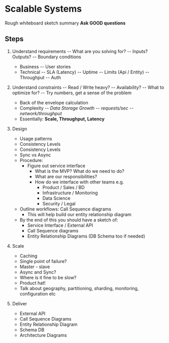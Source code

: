 # Scalable Systems

Rough whiteboard sketch summary
**Ask GOOD questions**

## Steps
1. Understand requirements
-- What are you solving for?
-- Inputs? Outputs?
-- Boundary conditions
    * Business
    -- User stories
    * Technical
    -- SLA (Latency)
    -- Uptime
    -- Limits (Api / Entity)
    -- Throughput
    -- Auth

2. Understand constraints
-- Read / Write heavy?
-- Availability?
-- What to optimize for?
-- Try numbers, get a sense of the problem
    * Back of the envelope calculation
    * Complexity
      -- *Data Storage Growth*
      -- *requests/sec*
      -- *network/throughput*
    * Essentially: **Scale, Throughput, Latency**

1. Design
   - Usage patterns
   - Consistency Levels
   - Consistency Levels
   - Sync vs Async
   - Procedure:
     * Figure out service interface
       - What is the MVP? What do we need to do?
       - What are our responsibilities?
       - How do we interface with other teams e.g.
         * Product / Sales / BD
         * Infrastructure / Monitoring
         * Data Science
         * Security / Legal
   - Outline workflows: Call Sequence diagrams
     - This will help build our entity relationship diagram
   - By the end of this you should have a sketch of:
     - Service Interface / External API
     - Call Sequence diagrams
     - Entity Relationship Diagrams (DB Schema too if needed)

4. Scale
   - Caching
   - Single point of failure?
   - Master - slave
   - Async and Sync?
   - Where is it fine to be slow?
   - Product hat!
   - Talk about geography, partitioning, sharding, monitoring, configuration etc

5. Deliver
   - External API
   - Call Sequence Diagrams
   - Entity Relationship Diagram
   - Schema DB
   - Architecture Diagrams
